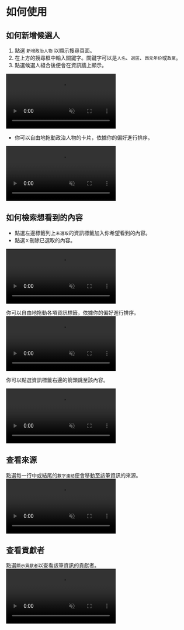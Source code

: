 # 如何使用

## 如何新增候選人

1. 點選 `新增政治人物` 以顯示搜尋頁面。
1. 在上方的搜尋框中輸入關鍵字。關鍵字可以是`人名`、`選區`、`西元年份`或`政黨`。
1. 點選候選人組合後便會在資訊牆上顯示。

<video autoplay loop muted controls playsinline>
    <source src="/docs/add-politician.webm" type="video/webm" />
</video>

- 你可以自由地拖動政治人物的卡片，依據你的偏好進行排序。

<video autoplay loop muted controls playsinline>
    <source src="/docs/sort-politician.webm">
</video>

## 如何檢索想看到的內容

- 點選左邊標籤列上`未選取`的資訊標籤加入你希望看到的內容。
- 點選`Ｘ`刪除已選取的內容。

<video autoplay loop muted controls playsinline>
    <source src="/docs/add-tag.webm">
</video>

你可以自由地拖動各項資訊標籤，依據你的偏好進行排序。
<video autoplay loop muted controls playsinline>
<source src="/docs/move-tag.webm">
</video>

你可以點選資訊標籤右邊的箭頭跳至該內容。

<video autoplay loop muted controls playsinline>
    <source src="/docs/jump-tag.webm">
</video>

## 查看來源

點選每一行中或結尾的`數字連結`便會移動至該筆資訊的來源。
<video autoplay loop muted controls playsinline>
<source src="/docs/find-source.webm">
</video>

## 查看貢獻者

點選`顯示貢獻者`以查看該筆資訊的貢獻者。
<video autoplay loop muted controls playsinline>
<source src="/docs/show-author.webm">
</video>
